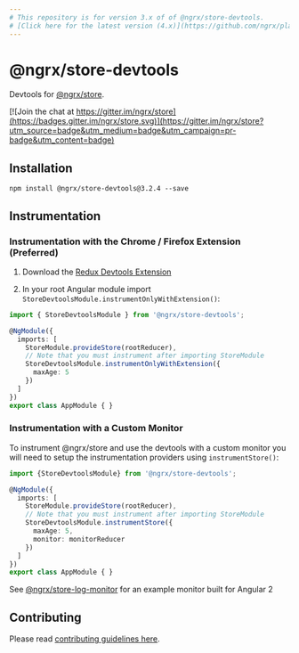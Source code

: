 ```yaml
---
# This repository is for version 3.x of of @ngrx/store-devtools.
# [Click here for the latest version (4.x)](https://github.com/ngrx/platform)
---
```


# @ngrx/store-devtools
Devtools for [@ngrx/store](https://github.com/ngrx/store).

[![Join the chat at https://gitter.im/ngrx/store](https://badges.gitter.im/ngrx/store.svg)](https://gitter.im/ngrx/store?utm_source=badge&utm_medium=badge&utm_campaign=pr-badge&utm_content=badge)

## Installation
`npm install @ngrx/store-devtools@3.2.4 --save`


## Instrumentation
### Instrumentation with the Chrome / Firefox Extension (Preferred)

1. Download the [Redux Devtools Extension](http://zalmoxisus.github.io/redux-devtools-extension/)

2. In your root Angular module import `StoreDevtoolsModule.instrumentOnlyWithExtension()`:

  ```ts
  import { StoreDevtoolsModule } from '@ngrx/store-devtools';

  @NgModule({
    imports: [
      StoreModule.provideStore(rootReducer),
      // Note that you must instrument after importing StoreModule
      StoreDevtoolsModule.instrumentOnlyWithExtension({
        maxAge: 5
      })
    ]
  })
  export class AppModule { }
  ```

### Instrumentation with a Custom Monitor
To instrument @ngrx/store and use the devtools with a custom monitor you will need to setup the
instrumentation providers using `instrumentStore()`:

```ts
import {StoreDevtoolsModule} from '@ngrx/store-devtools';

@NgModule({
  imports: [
    StoreModule.provideStore(rootReducer),
    // Note that you must instrument after importing StoreModule
    StoreDevtoolsModule.instrumentStore({
      maxAge: 5,
      monitor: monitorReducer
    })
  ]
})
export class AppModule { }
```

See [@ngrx/store-log-monitor](https://github.com/ngrx/store-log-monitor) for an example monitor built for Angular 2

## Contributing

Please read [contributing guidelines here](https://github.com/ngrx/store-devtools/blob/master/CONTRIBUTING.md).
